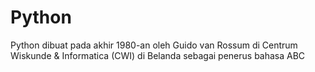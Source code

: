 # Python

Python dibuat pada akhir 1980-an oleh Guido van Rossum di Centrum Wiskunde & Informatica (CWI) di Belanda sebagai penerus bahasa ABC
